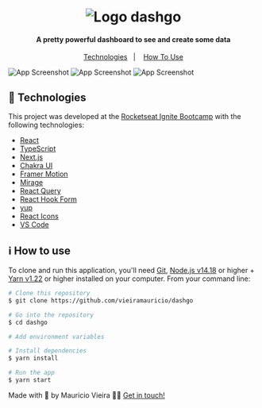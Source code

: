 <h1 align="center">
    <img alt="Logo dashgo" src="https://res.cloudinary.com/dg5pzm35l/image/upload/v1646013209/dashgo-logo_nybzb1.jpg" />
    <br>

</h1>

<h4 align="center">
  A pretty powerful dashboard to see and create some data
</h4>

<p align="center">
  <a href="#-technologies">Technologies</a>&nbsp;&nbsp;&nbsp;|&nbsp;&nbsp;&nbsp;
  <a href="#ℹ%EF%B8%8F-how-to-use">How To Use</a>
</p>

![App Screenshot](https://res.cloudinary.com/dg5pzm35l/image/upload/v1646012882/2022-02-27_22-47_hhos5h.png)
![App Screenshot](https://res.cloudinary.com/dg5pzm35l/image/upload/v1646012740/screencapture-localhost-3000-users-2022-02-27-22_45_10_os2gwb.png)
![App Screenshot](https://res.cloudinary.com/dg5pzm35l/image/upload/v1646012882/2022-02-27_22-45_x1ptym.png)



## 🚀 Technologies

This project was developed at the [Rocketseat Ignite Bootcamp](https://www.rocketseat.com.br/ignite) with the following technologies:

-  [React](https://reactjs.org/)
-  [TypeScript](https://www.typescriptlang.org/)
-  [Next.js](https://nextjs.org/)
-  [Chakra UI](https://chakra-ui.com/)
-  [Framer Motion](https://www.framer.com/motion/)
-  [Mirage](https://miragejs.com/)
-  [React Query](https://react-query.tanstack.com/)
-  [React Hook Form](https://react-hook-form.com/)
-  [yup](https://github.com/jquense/yup)
-  [React Icons](https://react-icons.github.io/react-icons/)
-  [VS Code](https://code.visualstudio.com/)

## ℹ️ How to use

To clone and run this application, you'll need [Git](https://git-scm.com), [Node.js v14.18](https://nodejs.org/en/) or higher + [Yarn v1.22](https://yarnpkg.com/) or higher installed on your computer. From your command line:

  ```bash
  # Clone this repository
  $ git clone https://github.com/vieiramauricio/dashgo

  # Go into the repository
  $ cd dashgo

  # Add environment variables

  # Install dependencies
  $ yarn install

  # Run the app
  $ yarn start
  ```

Made with 💛 by Mauricio Vieira 👋🏼 [Get in touch!](https://www.linkedin.com/in/vieira-mauricio/)
